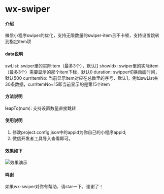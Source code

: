 # wx-swiper

#### 介绍
微信小程序swiper的优化，支持无限数量的swiper-item且不卡顿，支持设置跳转到指定item项

#### data说明
swList: swiper里的实际item（最多3个），默认[]
showIdx: swiper里的实际item（最多3个）需要显示的那个item下标，默认0
duration: swipper切换动画时间，默认500
currItemNo: 当前显示item对应在总数里的序号，默认1，例如swList共30条数据，currItemNo=15即当前显示的是第15个item

#### 方法说明
leapTo(num): 支持设置数量直接跳转

#### 使用说明

1.  修改project.config.json中的appid为你自己的小程序appid;
2.  微信开发者工具导入查看即可。

#### 效果如下
![效果演示]()

#### 鸣谢
如果wx-swiper对你有帮助，请star一下，谢谢了！